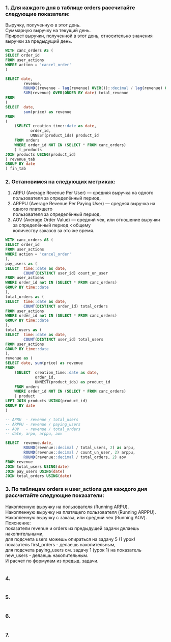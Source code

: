 ### 1. Для каждого дня в таблице orders рассчитайте следующие показатели:
  Выручку, полученную в этот день.  
  Суммарную выручку на текущий день.  
  Прирост выручки, полученной в этот день, относительно значения выручки за предыдущий день.  

```sql
WITH canc_orders AS (
SELECT order_id
FROM user_actions
WHERE action = 'cancel_order'
)

SELECT date,
        revenue,
        ROUND((revenue - lag(revenue) OVER())::decimal / lag(revenue) OVER() * 100 , 2) revenue_change,
        SUM(revenue) OVER(ORDER BY date) total_revenue
FROM
(
SELECT  date,
        sum(price) as revenue
FROM
(
    (SELECT creation_time::date as date,
           order_id,
           UNNEST(product_ids) product_id
    FROM orders
    WHERE order_id NOT IN (SELECT * FROM canc_orders)
    ) t_products
JOIN products USING(product_id) 
) revenue_tab
GROUP BY date 
) fin_tab
```

### 2.  Остановимся на следующих метриках:
 1. ARPU (Average Revenue Per User) — средняя выручка на одного пользователя за определённый период.  
 2. ARPPU (Average Revenue Per Paying User) — средняя выручка на одного платящего  
    пользователя за определённый период.  
 3. AOV (Average Order Value) — средний чек, или отношение выручки за определённый период к общему  
    количеству заказов за это же время.  

```sql
WITH canc_orders AS (
SELECT order_id
FROM user_actions
WHERE action = 'cancel_order'
), 
pay_users as (
SELECT  time::date as date,
        COUNT(DISTINCT user_id) count_un_user
FROM user_actions
WHERE order_id not IN (SELECT * FROM canc_orders)
GROUP BY time::date
), 
total_orders as (
SELECT  time::date as date,
        COUNT(DISTINCT order_id) total_orders
FROM user_actions
WHERE order_id not IN (SELECT * FROM canc_orders)
GROUP BY time::date
), 
total_users as (
SELECT  time::date as date,
        COUNT(DISTINCT user_id) total_users
FROM user_actions
GROUP BY time::date
), 
revenue as (
SELECT date, sum(price) as revenue
FROM
    (SELECT  creation_time::date as date,
             order_id,
             UNNEST(product_ids) as product_id
    FROM orders
    WHERE order_id NOT IN (SELECT * FROM canc_orders)
    ) product
LEFT JOIN products USING(product_id)
GROUP BY date
)

-- APRU  - revenue / total_users
-- ARPPU - revenue / paying_users
-- AOV   - revenue / total_orders
-- date, arpu, arppu, aov

SELECT  revenue.date,
        ROUND(revenue::decimal / total_users, 2) as arpu,
        ROUND(revenue::decimal / count_un_user, 2) arppu,
        ROUND(revenue::decimal / total_orders, 2) aov
FROM revenue
JOIN total_users USING(date)
JOIN pay_users USING(date)
JOIN total_orders USING(date)
```

### 3. По таблицам orders и user_actions для каждого дня рассчитайте следующие показатели:
  Накопленную выручку на пользователя (Running ARPU).  
  Накопленную выручку на платящего пользователя (Running ARPPU).  
  Накопленную выручку с заказа, или средний чек (Running AOV).  
Пояснение:  
показатели revenue и orders из предыдущей задачи делаешь накопительными,  
для подсчета users можешь опираться на задачу 5 (1 урок)  
показатель first_orders - делаешь накопительным,  
для подсчета paying_users см. задачу 1 (урок 1) на показатель  
new_users - делаешь накопительным.  
И расчет по формулам из предыд. задачи.  
```sql

```

### 4.

```sql
```

### 5.

```sql
```

### 6.

```sql
```

### 7.

```sql
```
